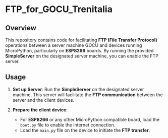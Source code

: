 # FTP_for_GOCU_Trenitalia

## Overview

This repository contains code for facilitating **FTP (File Transfer Protocol)** operations between a server machine GOCU and devices running MicroPython, particularly on **ESP8266** boards. By running the provided **SimpleServer** on the designated server machine, you can enable the FTP server.

## Usage

1. **Set up Server**: Run the **SimpleServer** on the designated server machine. This server will facilitate the **FTP communication** between the server and the client devices.

2. **Prepare the client device**:
   - For **ESP8266** or any other MicroPython compatible board, load the `boot.py` file to enable the internet connection.
   - Load the `main.py` file on the device to initiate the **FTP transfer**.
